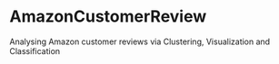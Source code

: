 # AmazonCustomerReview
Analysing Amazon customer reviews via Clustering, Visualization and Classification
